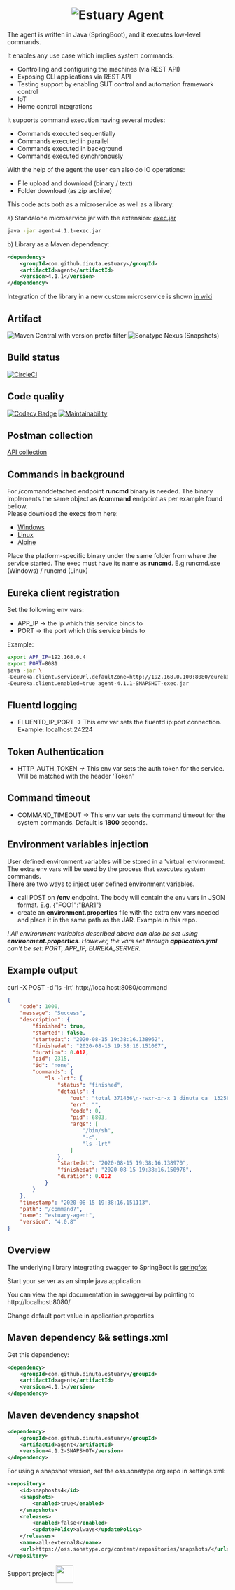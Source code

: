 <h1 align="center"><img src="./docs/images/banner_agent.png" alt="Estuary Agent"></h1>  

The agent is written in Java (SpringBoot), and it executes low-level commands. 

It enables any use case which implies system commands:  
-   Controlling and configuring the machines (via REST API)
-   Exposing CLI applications via REST API
-   Testing support by enabling SUT control and automation framework control
-   IoT 
-   Home control integrations

It supports command execution having several modes:
-   Commands executed sequentially
-   Commands executed in parallel
-   Commands executed in background
-   Commands executed synchronously 

With the help of the agent the user can also do IO operations:
-   File upload and download (binary / text)
-   Folder download (as zip archive)

This code acts both as a microservice as well as a library:

a) Standalone microservice jar with the
extension: [exec.jar](https://search.maven.org/artifact/com.github.dinuta.estuary/agent/4.1.1/jar)

```bash
java -jar agent-4.1.1-exec.jar
```

b) Library as a Maven dependency:
```xml
<dependency>
    <groupId>com.github.dinuta.estuary</groupId>
    <artifactId>agent</artifactId>
    <version>4.1.1</version>
</dependency>
```

Integration of the library in a new custom microservice is shown [in wiki](https://github.com/dinuta/estuary-agent-java/wiki)


## Artifact

![Maven Central with version prefix filter](https://img.shields.io/maven-central/v/com.github.dinuta.estuary/agent/4.1.1)
![Sonatype Nexus (Snapshots)](https://img.shields.io/nexus/s/com.github.dinuta.estuary/agent?server=https%3A%2F%2Foss.sonatype.org)

## Build status

[![CircleCI](https://circleci.com/gh/dinuta/estuary-agent-java.svg?style=svg&circle-token=2036f4d0e07fadce8101e00e790970fcfb43e03f)](https://circleci.com/gh/dinuta/estuary-agent-java)

## Code quality

[![Codacy Badge](https://app.codacy.com/project/badge/Grade/3a410087fa10428e89e925134c4e3988)](https://www.codacy.com/gh/dinuta/estuary-agent-java/dashboard?utm_source=github.com&amp;utm_medium=referral&amp;utm_content=dinuta/estuary-agent-java&amp;utm_campaign=Badge_Grade)
[![Maintainability](https://api.codeclimate.com/v1/badges/0f8230850df65ed9840f/maintainability)](https://codeclimate.com/github/dinuta/estuary-agent-java/maintainability)

## Postman collection

[API collection](https://documenter.getpostman.com/view/2360061/SVYrrdGe)

## Commands in background

For /commanddetached endpoint **runcmd** binary is needed. The binary implements the same object as **/command**
endpoint as per example found bellow.    
Please download the execs from here:

- [Windows](https://estuary-agent-go.s3.eu-central-1.amazonaws.com/4.1.0/runcmd.exe)
- [Linux](https://estuary-agent-go.s3.eu-central-1.amazonaws.com/4.1.0/runcmd-linux)
- [Alpine](https://estuary-agent-go.s3.eu-central-1.amazonaws.com/4.1.0/runcmd-alpine)

Place the platform-specific binary under the same folder from where the service started. The exec must have its name
as **runcmd**. E.g runcmd.exe (Windows) / runcmd (Linux)

## Eureka client registration

Set the following env vars:

- APP_IP -> the ip which this service binds to
- PORT -> the port which this service binds to

Example:

 ```bash
export APP_IP=192.168.0.4
export PORT=8081
java -jar \
-Deureka.client.serviceUrl.defaultZone=http://192.168.0.100:8080/eureka/v2 \
-Deureka.client.enabled=true agent-4.1.1-SNAPSHOT-exec.jar 
```

## Fluentd logging
-   FLUENTD_IP_PORT  -> This env var sets the fluentd ip:port connection. Example: localhost:24224  

## Token Authentication
-   HTTP_AUTH_TOKEN -> This env var sets the auth token for the service. Will be matched with the header 'Token'

## Command timeout
-   COMMAND_TIMEOUT -> This env var sets the command timeout for the system commands. Default is **1800** seconds.  

## Environment variables injection
User defined environment variables will be stored in a 'virtual' environment. The extra env vars will be used by the process that executes system commands.  
There are two ways to inject user defined environment variables.    
-   call POST on **/env** endpoint. The body will contain the env vars in JSON format. E.g. {"FOO1":"BAR1"}  
-   create an **environment.properties** file with the extra env vars needed and place it in the same path as the JAR. Example in this repo.  

*! All environment variables described above can also be set using **environment.properties**. However, the vars set through **application.yml** can't be set: PORT, APP_IP, EUREKA_SERVER.*

## Example output
curl -X POST -d 'ls -lrt' http://localhost:8080/command

```json
{
    "code": 1000,
    "message": "Success",
    "description": {
        "finished": true,
        "started": false,
        "startedat": "2020-08-15 19:38:16.138962",
        "finishedat": "2020-08-15 19:38:16.151067",
        "duration": 0.012,
        "pid": 2315,
        "id": "none",
        "commands": {
            "ls -lrt": {
                "status": "finished",
                "details": {
                    "out": "total 371436\n-rwxr-xr-x 1 dinuta qa  13258464 Jun 24 09:25 main-linux\ndrwxr-xr-x 4 dinuta qa        40 Jul  1 11:42 tmp\n-rw-r--r-- 1 dinuta qa  77707265 Jul 25 19:38 testrunner-linux.zip\n-rw------- 1 dinuta qa   4911271 Aug 14 10:00 nohup.out\n",
                    "err": "",
                    "code": 0,
                    "pid": 6803,
                    "args": [
                        "/bin/sh",
                        "-c",
                        "ls -lrt"
                    ]
                },
                "startedat": "2020-08-15 19:38:16.138970",
                "finishedat": "2020-08-15 19:38:16.150976",
                "duration": 0.012
            }
        }
    },
    "timestamp": "2020-08-15 19:38:16.151113",
    "path": "/command?",
    "name": "estuary-agent",
    "version": "4.0.8"
}
```

## Overview  
The underlying library integrating swagger to SpringBoot is [springfox](https://github.com/springfox/springfox)  

Start your server as an simple java application  

You can view the api documentation in swagger-ui by pointing to  
http://localhost:8080/  

Change default port value in application.properties


## Maven dependency && settings.xml 
Get this dependency:
```xml
<dependency>
    <groupId>com.github.dinuta.estuary</groupId>
    <artifactId>agent</artifactId>
    <version>4.1.1</version>
</dependency>
```
## Maven devendency snapshot
```xml
<dependency>
    <groupId>com.github.dinuta.estuary</groupId>
    <artifactId>agent</artifactId>
    <version>4.1.2-SNAPSHOT</version>
</dependency>
```
For using a snapshot version, set the oss.sonatype.org repo in settings.xml:
```xml
<repository>
    <id>snaphosts4</id>
    <snapshots>
        <enabled>true</enabled>
    </snapshots>
    <releases>
        <enabled>false</enabled>
        <updatePolicy>always</updatePolicy>
    </releases>
    <name>all-external8</name>
    <url>https://oss.sonatype.org/content/repositories/snapshots/</url>
</repository>
```

Support project: <a href="https://paypal.me/catalindinuta?locale.x=en_US"><img src="https://lh3.googleusercontent.com/Y2_nyEd0zJftXnlhQrWoweEvAy4RzbpDah_65JGQDKo9zCcBxHVpajYgXWFZcXdKS_o=s180-rw" height="40" width="40" align="center"></a>   
